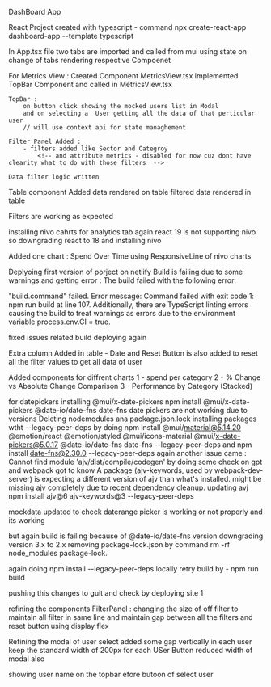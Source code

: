 DashBoard App

React Project created with typescript - command
npx create-react-app dashboard-app --template typescript

In App.tsx file two tabs are imported and called from mui
using state on change of tabs rendering respective Compoenet

For Metrics View :
Created Component MetricsView.tsx
implemented TopBar Component and called in MetricsView.tsx

    TopBar :
        on button click showing the mocked users list in Modal
        and on selecting a  User getting all the data of that perticular user
        // will use context api for state managhement

    Filter Panel Added :
        - filters added like Sector and Categroy
            <!-- and attribute metrics - disabled for now cuz dont have clearity what to do with those filters  -->

    Data filter logic written

Table component Added
data rendered on table
filtered data rendered in table

<!-- datepicker is not working because of rect verion  need to downgrade version  -->

Filters are working as expected

<!-- ________________________________________________________________________________________________________________________________________ -->

installing nivo cahrts for analytics tab
again react 19 is not supporting nivo  
so downgrading react to 18
and installing nivo

Added one chart : Spend Over Time using ResponsiveLine of nivo charts

Deplyoing first version of porject on netlify
Build is failing due to some warnings and getting error :
The build failed with the following error:

"build.command" failed. Error message: Command failed with exit code 1: npm run build at line 107.
Additionally, there are TypeScript linting errors causing the build to treat warnings as errors due to the environment variable process.env.CI = true.

fixed issues related build deploying again

<!--  -->

Extra column Added in table - Date
and Reset Button is also added to reset all the filter values to get all data of user

<!--  -->

Added components for diffrent charts
1 - spend per category
2 - % Change vs Absolute Change Comparison
3 - Performance by Category (Stacked)

<!-- DateRange picker and Attribute and metrics filter remaining  -->

for datepickers installing @mui/x-date-pickers
npm install @mui/x-date-pickers @date-io/date-fns date-fns
date pickers are not working due to versions
Deleting nodemodules ana package.json.lock
installing packages wtht --legacy-peer-deps by doing npm install @mui/material@5.14.20 @emotion/react @emotion/styled @mui/icons-material @mui/x-date-pickers@5.0.17 @date-io/date-fns date-fns --legacy-peer-deps
and npm install date-fns@2.30.0 --legacy-peer-deps
again another issue came : Cannot find module 'ajv/dist/compile/codegen'
by doing some check on gpt and webpack got to know
A package (ajv-keywords, used by webpack-dev-server) is expecting a different version of ajv than what's installed.
might be missing ajv completely due to recent dependency cleanup.
updating avj npm install ajv@6 ajv-keywords@3 --legacy-peer-deps

mockdata updated to check daterange picker is working or not properly
and its working

but again build is failing
because of @date-io/date-fns version downgrading version 3.x to 2.x
removing package-lock.json by command rm -rf node_modules package-lock.

again doing npm install --legacy-peer-deps
locally retry build by - npm run build

pushing this changes to guit and check by deploying site 1

<!-- <> -->

refining the components
FilterPanel :
changing the size of off filter to maintain all filter in same line and maintain gap between all the filters and reset button using display flex

Refining the modal of user select added some gap vertically in each user
keep the standard width of 200px for each USer Button
reduced width of modal also

showing user name on the topbar efore butoon of select user
